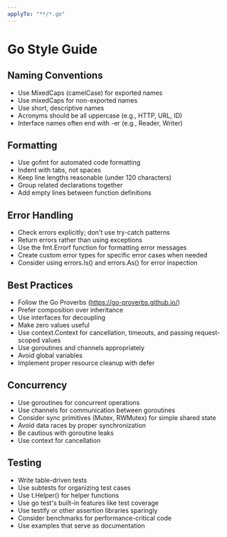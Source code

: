 ```yaml
---
applyTo: "**/*.go"
---
```

# Go Style Guide

## Naming Conventions
- Use MixedCaps (camelCase) for exported names
- Use mixedCaps for non-exported names
- Use short, descriptive names
- Acronyms should be all uppercase (e.g., HTTP, URL, ID)
- Interface names often end with -er (e.g., Reader, Writer)

## Formatting
- Use gofmt for automated code formatting
- Indent with tabs, not spaces
- Keep line lengths reasonable (under 120 characters)
- Group related declarations together
- Add empty lines between function definitions

## Error Handling
- Check errors explicitly; don't use try-catch patterns
- Return errors rather than using exceptions
- Use the fmt.Errorf function for formatting error messages
- Create custom error types for specific error cases when needed
- Consider using errors.Is() and errors.As() for error inspection

## Best Practices
- Follow the Go Proverbs (https://go-proverbs.github.io/)
- Prefer composition over inheritance
- Use interfaces for decoupling
- Make zero values useful
- Use context.Context for cancellation, timeouts, and passing request-scoped values
- Use goroutines and channels appropriately
- Avoid global variables
- Implement proper resource cleanup with defer

## Concurrency
- Use goroutines for concurrent operations
- Use channels for communication between goroutines
- Consider sync primitives (Mutex, RWMutex) for simple shared state
- Avoid data races by proper synchronization
- Be cautious with goroutine leaks
- Use context for cancellation

## Testing
- Write table-driven tests
- Use subtests for organizing test cases
- Use t.Helper() for helper functions
- Use go test's built-in features like test coverage
- Use testify or other assertion libraries sparingly
- Consider benchmarks for performance-critical code
- Use examples that serve as documentation
